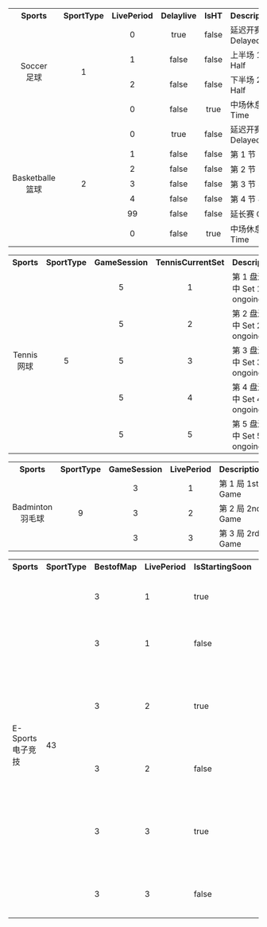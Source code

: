 ﻿
<table>
    <tr>
        <th>Sports</th>
        <th>SportType</th>
        <th>LivePeriod</th>
        <th>Delaylive</th>
        <th>IsHT</th>
        <th>Description</th>
    </tr>
    <tr align="center">
        <td rowspan="4" >Soccer<br>足球</td>
        <td rowspan="4">1</td>
        <td>0</td>
        <td>true</td>
        <td>false</td>
        <td align="left">延迟开赛 Delayed</td>
    </tr>
    <tr align="center">
        <td>1</td>
        <td>false</td>
        <td>false</td>
        <td align="left">上半场 1st Half</td>
    </tr>
    <tr align="center">
        <td>2</td>
        <td>false</td>
        <td>false</td>
        <td align="left">下半场 2nd Half</td>
    </tr>
    <tr align="center">
        <td>0</td>
        <td>false</td>
        <td>true</td>
        <td align="left">中场休息 H. Time</td>
    </tr>
    <tr align="center">
        <td rowspan="7">Basketballe<br>篮球</td>
        <td rowspan="7">2</td>
        <td>0</td>
        <td>true</td>
        <td>false</td>
        <td align="left">延迟开赛 Delayed</td>
    </tr>
    <tr align="center">
        <td>1</td>
        <td>false</td>
        <td>false</td>
        <td align="left">第 1 节 1Q</td>
    </tr>
    <tr align="center">
        <td>2</td>
        <td>false</td>
        <td>false</td>
        <td align="left">第 2 节 2Q</td>
    </tr>
    <tr align="center">
        <td>3</td>
        <td>false</td>
        <td>false</td>
        <td align="left">第 3 节 3Q</td>
    </tr>
    <tr align="center">
        <td>4</td>
        <td>false</td>
        <td>false</td>
        <td align="left">第 4 节 4Q</td>
    </tr>
    <tr align="center">
        <td>99</td>
        <td>false</td>
        <td>false</td>
        <td align="left">延长赛 OT</td>
    </tr>
    <tr align="center">
        <td>0</td>
        <td>false</td>
        <td>true</td>
        <td align="left">中场休息 H. Time</td>
    </tr>
</table>

<table>
    <tr>
        <th>Sports</th>
        <th>SportType</th>
        <th>GameSession</th>
        <th>TennisCurrentSet</th>
        <th>Description</th>
    </tr>
    <tr align="center">
        <td rowspan="5">Tennis<br>网球</td>
        <td rowspan="5">5</td>
        <td>5</td>
        <td>1</td>
        <td align="left">第 1 盘进行中 Set 1 is ongoing</td>
    </tr>
    <tr align="center">
        <td>5</td>
        <td>2</td>
        <td align="left">第 2 盘进行中 Set 2 is ongoing</td>
    </tr>
    <tr align="center">
        <td>5</td>
        <td>3</td>
        <td align="left">第 3 盘进行中 Set 3 is ongoing</td>
    </tr>
    <tr align="center">
        <td>5</td>
        <td>4</td>
        <td align="left">第 4 盘进行中 Set 4 is ongoing</td>
    </tr>
    <tr align="center">
        <td>5</td>
        <td>5</td>
        <td align="left">第 5 盘进行中 Set 5 is ongoing</td>
    </tr>
</table>

<table>
    <tr>
        <th>Sports</th>
        <th>SportType</th>
        <th>GameSession</th>
        <th>LivePeriod</th>
        <th>Description</th>
    </tr>
    <tr align="center">
        <td rowspan="3">Badminton<br>羽毛球</td>
        <td rowspan="3">9</td>
        <td>3</td>
        <td>1</td>
        <td align="left">第 1 局 1st Game</td>
    </tr>
    <tr align="center">
        <td>3</td>
        <td>2</td>
        <td align="left">第 2 局 2nd Game</td>
    </tr>
    <tr align="center">
        <td>3</td>
        <td>3</td>
        <td align="left">第 3 局 2rd Game</td>
    </tr>
</table>

<table>
    <tr>
        <th>Sports</th>
        <th>SportType</th>
        <th>BestofMap</th>
        <th>LivePeriod</th>
        <th>IsStartingSoon</th>
        <th>Description</th>
    </tr>
    <tr>
        <td rowspan="6">E-Sports<br>电子竞技</td>
        <td rowspan="6">43</td>
        <td>3</td>
        <td>1</td>
        <td>true</td>
        <td>地图 1 准备中<br>Before Map 1 start</td>
    </tr>
    <tr>
        <td>3</td>
        <td>1</td>
        <td>false</td>
        <td>地图 1 进行中<br>Map 1 is ongoing</td>
    </tr>
    <tr>
        <td>3</td>
        <td>2</td>
        <td>true</td>
        <td>地图 1 结束, 地图 2 准备中<br>Map 1 ended and before Map 2 start</td>
    </tr>
    <tr>
        <td>3</td>
        <td>2</td>
        <td>false</td>
        <td>地图 2 进行中<br>Map 2 is ongoing</td>
    </tr>
    <tr>
        <td>3</td>
        <td>3</td>
        <td>true</td>
        <td>地图 2 结束, 地图 3 准备中<br>Map 2 ended and before Map 3 start</td>
    </tr>
    <tr>
        <td>3</td>
        <td>3</td>
        <td>false</td>
        <td>地图 3 进行中<br>Map 3 is ongoing</td>
    </tr>
</table>